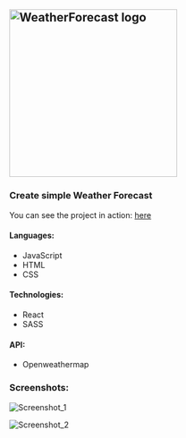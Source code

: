 ## <img src="https://user-images.githubusercontent.com/43339813/117165004-cb8f5000-adcd-11eb-828c-df72b19eea56.png" width="300" title="WeatherForecast logo"> ##

### Create simple Weather Forecast ###

You can see the project in action:  [here](https://weatherforecastsite.netlify.app/)

#### Languages:
- JаvaScript
- HTML
- CSS

#### Technologies: 
- React
- SASS

#### API:
- Openweathermap

### Screenshots: 

![Screenshot_1](https://user-images.githubusercontent.com/43339813/117164941-bca89d80-adcd-11eb-94e9-f6cc6bfb9535.png)

![Screenshot_2](https://user-images.githubusercontent.com/43339813/117164955-c0d4bb00-adcd-11eb-8de7-69e43679066c.png)


